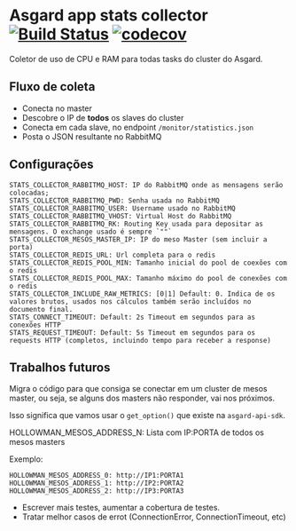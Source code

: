 # Asgard app stats collector  [![Build Status](https://travis-ci.org/B2W-BIT/asgard-app-stats-collector.svg?branch=master)](https://travis-ci.org/B2W-BIT/asgard-app-stats-collector) [![codecov](https://codecov.io/gh/B2W-BIT/asgard-app-stats-collector/branch/master/graph/badge.svg)](https://codecov.io/gh/B2W-BIT/asgard-app-stats-collector)


Coletor de uso de CPU e RAM para todas tasks do cluster do Asgard.


## Fluxo de coleta

* Conecta no master
* Descobre o IP de **todos** os slaves do cluster
* Conecta em cada slave, no endpoint `/monitor/statistics.json`
* Posta o JSON resultante no RabbitMQ


## Configurações


```
STATS_COLLECTOR_RABBITMQ_HOST: IP do RabbitMQ onde as mensagens serão colocadas;
STATS_COLLECTOR_RABBITMQ_PWD: Senha usada no RabbitMQ
STATS_COLLECTOR_RABBITMQ_USER: Username usado no RabbitMQ
STATS_COLLECTOR_RABBITMQ_VHOST: Virtual Host do RabbitMQ
STATS_COLLECTOR_RABBITMQ_RK: Routing Key usada para depositar as mensagens. O exchange usado é sempre `""`
STATS_COLLECTOR_MESOS_MASTER_IP: IP do meso Master (sem incluir a porta)
STATS_COLLECTOR_REDIS_URL: Url completa para o redis
STATS_COLLECTOR_REDIS_POOL_MIN: Tamanho inicial do pool de coexões com o redis
STATS_COLLECTOR_REDIS_POOL_MAX: Tamanho máximo do pool de conexões com o redis
STATS_COLLECTOR_INCLUDE_RAW_METRICS: [0|1] Default: 0. Indica de os valores brutos, usados nos cálculos também serão incluídos no documento final.
STATS_CONNECT_TIMEOUT: Default: 2s Timeout em segundos para as conexões HTTP
STATS_REQUEST_TIMEOUT: Default: 5s Timeout em segundos para os requests HTTP (completos, incluindo tempo para receber a response)
```

## Trabalhos futuros

Migra o código para que consiga se conectar em um cluster de mesos master, ou seja, se alguns dos
masters não responder, vai nos próximos.

Isso significa que vamos usar o `get_option()` que existe na `asgard-api-sdk`.

HOLLOWMAN_MESOS_ADDRESS_N: Lista com IP:PORTA de todos os mesos masters

Exemplo:
```
HOLLOWMAN_MESOS_ADDRESS_0: http://IP1:PORTA1
HOLLOWMAN_MESOS_ADDRESS_1: http://IP2:PORTA2
HOLLOWMAN_MESOS_ADDRESS_2: http://IP3:PORTA3
```

* Escrever mais testes, aumentar a cobertura de testes.
* Tratar melhor casos de errot (ConnectionError, ConnectionTimeout, etc)

